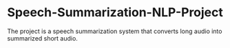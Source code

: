 # Speech-Summarization-NLP-Project
The project is a speech summarization system that converts long audio into summarized short audio.
